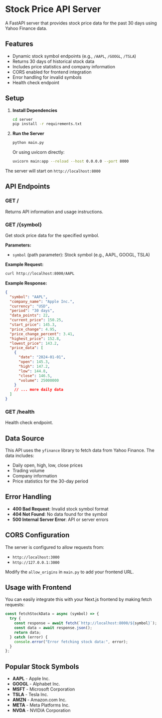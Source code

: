 # Stock Price API Server

A FastAPI server that provides stock price data for the past 30 days using Yahoo Finance data.

## Features

- Dynamic stock symbol endpoints (e.g., `/AAPL`, `/GOOGL`, `/TSLA`)
- Returns 30 days of historical stock data
- Includes price statistics and company information
- CORS enabled for frontend integration
- Error handling for invalid symbols
- Health check endpoint

## Setup

1. **Install Dependencies**

   ```bash
   cd server
   pip install -r requirements.txt
   ```

2. **Run the Server**

   ```bash
   python main.py
   ```

   Or using uvicorn directly:

   ```bash
   uvicorn main:app --reload --host 0.0.0.0 --port 8000
   ```

The server will start on `http://localhost:8000`

## API Endpoints

### GET /

Returns API information and usage instructions.

### GET /{symbol}

Get stock price data for the specified symbol.

**Parameters:**

- `symbol` (path parameter): Stock symbol (e.g., AAPL, GOOGL, TSLA)

**Example Request:**

```bash
curl http://localhost:8000/AAPL
```

**Example Response:**

```json
{
  "symbol": "AAPL",
  "company_name": "Apple Inc.",
  "currency": "USD",
  "period": "30 days",
  "data_points": 22,
  "current_price": 150.25,
  "start_price": 145.3,
  "price_change": 4.95,
  "price_change_percent": 3.41,
  "highest_price": 152.8,
  "lowest_price": 143.2,
  "price_data": [
    {
      "date": "2024-01-01",
      "open": 145.3,
      "high": 147.2,
      "low": 144.8,
      "close": 146.5,
      "volume": 25000000
    }
    // ... more daily data
  ]
}
```

### GET /health

Health check endpoint.

## Data Source

This API uses the `yfinance` library to fetch data from Yahoo Finance. The data includes:

- Daily open, high, low, close prices
- Trading volume
- Company information
- Price statistics for the 30-day period

## Error Handling

- **400 Bad Request**: Invalid stock symbol format
- **404 Not Found**: No data found for the symbol
- **500 Internal Server Error**: API or server errors

## CORS Configuration

The server is configured to allow requests from:

- `http://localhost:3000`
- `http://127.0.0.1:3000`

Modify the `allow_origins` in `main.py` to add your frontend URL.

## Usage with Frontend

You can easily integrate this with your Next.js frontend by making fetch requests:

```javascript
const fetchStockData = async (symbol) => {
  try {
    const response = await fetch(`http://localhost:8000/${symbol}`);
    const data = await response.json();
    return data;
  } catch (error) {
    console.error("Error fetching stock data:", error);
  }
};
```

## Popular Stock Symbols

- **AAPL** - Apple Inc.
- **GOOGL** - Alphabet Inc.
- **MSFT** - Microsoft Corporation
- **TSLA** - Tesla Inc.
- **AMZN** - Amazon.com Inc.
- **META** - Meta Platforms Inc.
- **NVDA** - NVIDIA Corporation
